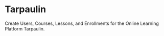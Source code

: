# Tarpaulin
Create Users, Courses, Lessons, and Enrollments for the Online Learning Platform Tarpaulin.
